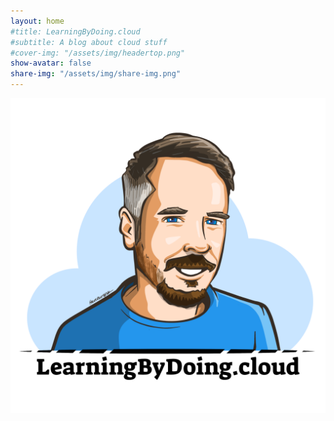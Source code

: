 ```yaml
---
layout: home
#title: LearningByDoing.cloud
#subtitle: A blog about cloud stuff
#cover-img: "/assets/img/headertop.png"
show-avatar: false
share-img: "/assets/img/share-img.png"
---
```


![Site Img](/assets/img/share-img.png)
